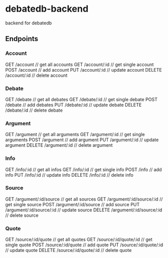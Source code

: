 # debatedb-backend

backend for debatedb

## Endpoints

### Account

GET /account // get all accounts
GET /account/:id // get single account
POST /account // add account
PUT /account/:id // update account
DELETE /account/:id // delete account

### Debate

GET /debate // get all debates
GET /debate/:id // get single debate
POST /debate // add debates
PUT /debate/:id // update debate
DELETE /debate/:id // delete debate

### Argument

GET /argument // get all arguments
GET /argument/:id // get single arguments
POST /argument // add argument
PUT /argument/:id // update argument
DELETE /argument/:id // delete argument

### Info

GET /info/:id // get all infos
GET /info/:id // get single info
POST /info // add info
PUT /info/:id // update info
DELETE /info/:id // delete info

### Source

GET /argument/:id/source // get all sources
GET /argument/:id/source/:id // get single source
POST /argument/:id/source // add source
PUT /argument/:id/source/:id // update source
DELETE /argument/:id/source/:id // delete source

### Quote

GET /source/:id/quote // get all quotes
GET /source/:id/quote/:id // get single quote
POST /source/:id/quote // add quote
PUT /source/:id/quote/:id // update quote
DELETE /source/:id/quote/:id // delete quote
